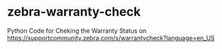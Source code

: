# zebra-warranty-check
Python Code for Cheking the Warranty Status on https://supportcommunity.zebra.com/s/warrantycheck?language=en_US
